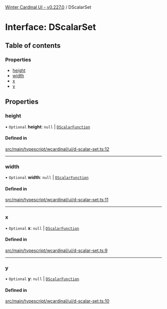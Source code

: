 [Winter Cardinal UI - v0.227.0](../index.md) / DScalarSet

# Interface: DScalarSet

## Table of contents

### Properties

- [height](DScalarSet.md#height)
- [width](DScalarSet.md#width)
- [x](DScalarSet.md#x)
- [y](DScalarSet.md#y)

## Properties

### height

• `Optional` **height**: ``null`` \| [`DScalarFunction`](../index.md#dscalarfunction)

#### Defined in

[src/main/typescript/wcardinal/ui/d-scalar-set.ts:12](https://github.com/winter-cardinal/winter-cardinal-ui/blob/v0.227.0/src/main/typescript/wcardinal/ui/d-scalar-set.ts#L12)

___

### width

• `Optional` **width**: ``null`` \| [`DScalarFunction`](../index.md#dscalarfunction)

#### Defined in

[src/main/typescript/wcardinal/ui/d-scalar-set.ts:11](https://github.com/winter-cardinal/winter-cardinal-ui/blob/v0.227.0/src/main/typescript/wcardinal/ui/d-scalar-set.ts#L11)

___

### x

• `Optional` **x**: ``null`` \| [`DScalarFunction`](../index.md#dscalarfunction)

#### Defined in

[src/main/typescript/wcardinal/ui/d-scalar-set.ts:9](https://github.com/winter-cardinal/winter-cardinal-ui/blob/v0.227.0/src/main/typescript/wcardinal/ui/d-scalar-set.ts#L9)

___

### y

• `Optional` **y**: ``null`` \| [`DScalarFunction`](../index.md#dscalarfunction)

#### Defined in

[src/main/typescript/wcardinal/ui/d-scalar-set.ts:10](https://github.com/winter-cardinal/winter-cardinal-ui/blob/v0.227.0/src/main/typescript/wcardinal/ui/d-scalar-set.ts#L10)
